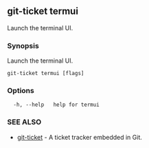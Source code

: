 ## git-ticket termui

Launch the terminal UI.

### Synopsis

Launch the terminal UI.

```
git-ticket termui [flags]
```

### Options

```
  -h, --help   help for termui
```

### SEE ALSO

* [git-ticket](git-ticket.md)	 - A ticket tracker embedded in Git.

